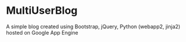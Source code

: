 # MultiUserBlog
A simple blog created using Bootstrap, jQuery, Python (webapp2, jinja2) hosted on Google App Engine
